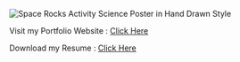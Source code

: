 ![Space Rocks Activity Science Poster in Hand Drawn Style](https://github.com/PranavSingh31/PranavSingh31/assets/76558062/eefaace2-2931-4654-bf23-d0183bc058df)

Visit my Portfolio Website : [Click Here](https://pranavsingh.netlify.app)

Download my Resume : [Click Here](https://drive.google.com/file/d/1LVgUtdYXQgGkJkJUDwH4D2Gimu2tosJO/view?usp=sharing)



